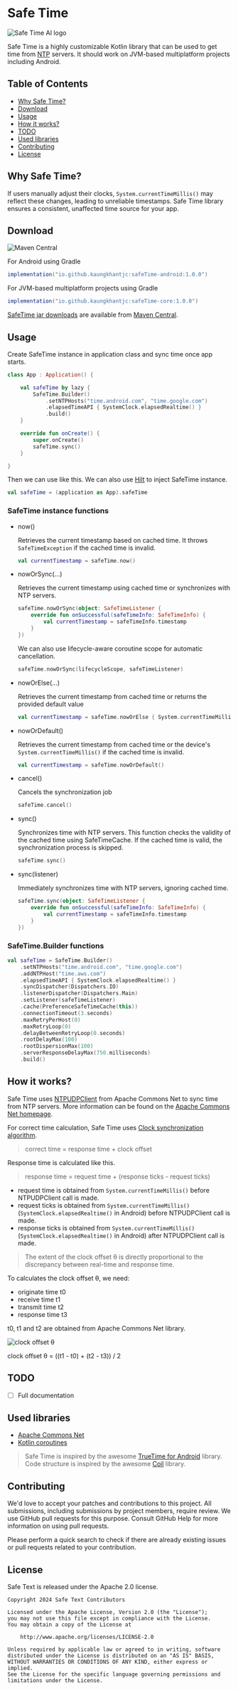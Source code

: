 # Safe Time

![Safe Time AI logo](./safe-time.png)

Safe Time is a highly customizable Kotlin library that can be used to get time from [NTP](https://en.wikipedia.org/wiki/Network_Time_Protocol) servers. It should work on JVM-based multiplatform projects including Android.

## Table of Contents

- [Why Safe Time?](#why-safe-time)
- [Download](#download)
- [Usage](#usage)
- [How it works?](#how-it-works)
- [TODO](#todo)
- [Used libraries](#used-libraries)
- [Contributing](#contributing)
- [License](#license)

## Why Safe Time?

If users manually adjust their clocks, `System.currentTimeMillis()` may reflect these changes, leading to unreliable timestamps. Safe Time library ensures a consistent, unaffected time source for your app.

## Download

![Maven Central](https://img.shields.io/maven-central/v/io.github.kaungkhantjc/safeTime-core)

For Android using Gradle

```gradle
implementation("io.github.kaungkhantjc:safeTime-android:1.0.0")
```

For JVM-based multiplatform projects using Gradle

```gradle
implementation("io.github.kaungkhantjc:safeTime-core:1.0.0")
```

[SafeTime jar downloads](https://repo1.maven.org/maven2/io/github/kaungkhantjc/safeTime-core/1.0.0) are available from [Maven Central](https://central.sonatype.com/artifact/io.github.kaungkhantjc/safeTime-core/overview).

## Usage

Create SafeTime instance in application class and sync time once app starts.

```kotlin
class App : Application() {

    val safeTime by lazy {
        SafeTime.Builder()
            .setNTPHosts("time.android.com", "time.google.com")
            .elapsedTimeAPI { SystemClock.elapsedRealtime() }
            .build()
    }

    override fun onCreate() {
        super.onCreate()
        safeTime.sync()
    }

}
```

Then we can use like this. We can also use [Hilt](https://developer.android.com/training/dependency-injection/hilt-android) to inject SafeTime instance.

```kotlin
val safeTime = (application as App).safeTime
```

### SafeTime instance functions

- now()

    Retrieves the current timestamp based on cached time. It throws `SafeTimeException` if the cached time is invalid.

    ```kotlin
    val currentTimestamp = safeTime.now()
    ```

- nowOrSync(...)

    Retrieves the current timestamp using cached time or synchronizes with NTP servers.

    ```kotlin
    safeTime.nowOrSync(object: SafeTimeListener {
        override fun onSuccessful(safeTimeInfo: SafeTimeInfo) {
            val currentTimestamp = safeTimeInfo.timestamp
        }
    })
    ```

    We can also use lifecycle-aware coroutine scope for automatic cancellation.

    ```kotlin
    safeTime.nowOrSync(lifecycleScope, safeTimeListener)
    ```

- nowOrElse(...)

    Retrieves the current timestamp from cached time or returns the provided default value

    ```kotlin
    val currentTimestamp = safeTime.nowOrElse { System.currentTimeMillis() }
    ```

- nowOrDefault()

    Retrieves the current timestamp from cached time or the device's `System.currentTimeMillis()` if the cached time is invalid.

    ```kotlin
    val currentTimestamp = safeTime.nowOrDefault()
    ```

- cancel()

    Cancels the synchronization job

    ```kotlin
    safeTime.cancel()
    ```

- sync()

    Synchronizes time with NTP servers. This function checks the validity of the cached time using SafeTimeCache. If the cached time is valid, the synchronization process is skipped.

    ```kotlin
    safeTime.sync()
    ```

- sync(listener)

    Immediately synchronizes time with NTP servers, ignoring cached time.

    ```kotlin
    safeTime.sync(object: SafeTimeListener {
        override fun onSuccessful(safeTimeInfo: SafeTimeInfo) {
            val currentTimestamp = safeTimeInfo.timestamp
        }
    })
    ```

### SafeTime.Builder functions

```kotlin
val safeTime = SafeTime.Builder()
    .setNTPHosts("time.android.com", "time.google.com")
    .addNTPHost("time.aws.com")
    .elapsedTimeAPI { SystemClock.elapsedRealtime() }
    .syncDispatcher(Dispatchers.IO)
    .listenerDispatcher(Dispatchers.Main)
    .setListener(safeTimeListener)
    .cache(PreferenceSafeTimeCache(this))
    .connectionTimeout(3.seconds)
    .maxRetryPerHost(0)
    .maxRetryLoop(0)
    .delayBetweenRetryLoop(0.seconds)
    .rootDelayMax(100)
    .rootDispersionMax(100)
    .serverResponseDelayMax(750.milliseconds)
    .build()
```

## How it works?

Safe Time uses [NTPUDPClient](https://github.com/apache/commons-net/blob/master/src/main/java/org/apache/commons/net/ntp/NTPUDPClient.java) from Apache Commons Net to sync time from NTP servers. More information can be found on the [Apache Commons Net homepage](https://commons.apache.org/proper/commons-net).

For correct time calculation, Safe Time uses [Clock synchronization algorithm](https://en.wikipedia.org/wiki/Network_Time_Protocol#Clock_synchronization_algorithm).

>correct time = response time + clock offset

Response time is calculated like this.

> response time = request time + (response ticks - request ticks)

- request time is obtained from `System.currentTimeMillis()` before NTPUDPClient call is made.
- request ticks is obtained from `System.currentTimeMillis()` (`SystemClock.elapsedRealtime()` in Android) before NTPUDPClient call is made.
- response ticks is obtained from `System.currentTimeMillis()` (`SystemClock.elapsedRealtime()` in Android) after NTPUDPClient call is made.

> The extent of the clock offset θ is directly proportional to the discrepancy between real-time and response time.

To calculates the clock offset θ, we need:

- originate time t0
- receive time t1
- transmit time t2
- response time t3

t0, t1 and t2 are obtained from Apache Commons Net library.

![clock offset θ](https://wikimedia.org/api/rest_v1/media/math/render/svg/9a9ff4428ee0102d2c62b260df1b38b26989b383)

clock offset θ = ((t1 - t0) + (t2 - t3)) / 2

## TODO

- [ ] Full documentation

## Used libraries

- [Apache Commons Net](https://commons.apache.org/proper/commons-net)
- [Kotlin coroutines](https://github.com/Kotlin/kotlinx.coroutines)

> Safe Time is inspired by the awesome [TrueTime for Android](https://github.com/instacart/truetime-android) library. Code structure is inspired by the awesome [Coil](https://github.com/coil-kt/coil) library.

## Contributing

We'd love to accept your patches and contributions to this project. All submissions, including submissions by project members, require review. We use GitHub pull requests for this purpose. Consult GitHub Help for more information on using pull requests.

Please perform a quick search to check if there are already existing issues or pull requests related to your contribution.

## License

Safe Text is released under the Apache 2.0 license.

    Copyright 2024 Safe Text Contributors

    Licensed under the Apache License, Version 2.0 (the "License");
    you may not use this file except in compliance with the License.
    You may obtain a copy of the License at

        http://www.apache.org/licenses/LICENSE-2.0

    Unless required by applicable law or agreed to in writing, software
    distributed under the License is distributed on an "AS IS" BASIS,
    WITHOUT WARRANTIES OR CONDITIONS OF ANY KIND, either express or implied.
    See the License for the specific language governing permissions and
    limitations under the License.

